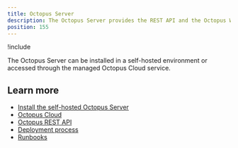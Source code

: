 ```yaml
---
title: Octopus Server
description: The Octopus Server provides the REST API and the Octopus Web Portal to manage your deployments and infrastructure.
position: 155
---
```


!include <octopus-server>

The Octopus Server can be installed in a self-hosted environment or accessed through the managed Octopus Cloud service.

## Learn more

- [Install the self-hosted Octopus Server](/docs/installation/index.md)
- [Octopus Cloud](/docs/octopus-cloud/index.md)
- [Octopus REST API](/docs/octopus-rest-api/index.md)
- [Deployment process](/docs/deployment-process/index.md)
- [Runbooks](/docs/runbooks/index.md)